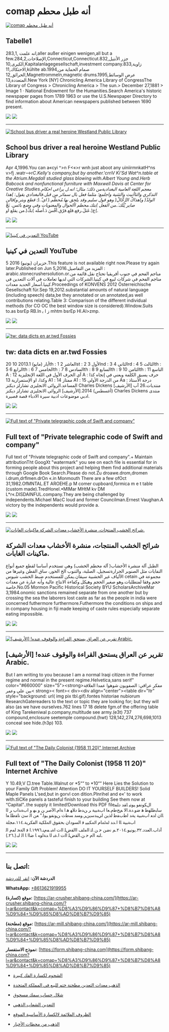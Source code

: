 # comap أنه طبل محطم

<a href="https://swt.shibang-china.com/?l=ar&img&k=comap+%D8%A3%D9%86%D9%87+%D8%B7%D8%A8%D9%84+%D9%85%D8%AD%D8%B7%D9%85" target="_blank">![comap أنه طبل محطم](http://static.shibang-china.com/all-800x300/883.jpg)</a>

## Tabelle1
283,انه علمت ,1,aller außer einigen wenigen,all but a few.284,الإصلاحات,2,Connecticut,Connecticut.832,جزر الأنتيل الكبرى,10,Kapitalanlagegesellschaft,investment company.833,زاوية الاحتكاك,11,kühlte ab.1994,صمام الحماية من الحرائق,12,Magnettrommeln,magnetic drums.1995,عرض الوسائط المتعددة,13.New York [NY] Chronicling America Library of CongressThe Library of Congress &gt; Chronicling America &gt; The sun.&gt; December 27,1881 &gt; Image 1 &middot; National Endowment for the Humanities.Search America&#39;s historic newspaper pages from 1789 1963 or use the U.S.Newspaper Directory to find information about American newspapers published between 1690 present.


<a href="https://whatsapp.shibangsoft.com/WhatsApp.php" target="_blank" title="WhatsApp">![](http://static.shibang-china.com/icon/whatsapp.png)</a> <a href="https://swt.shibang-china.com/?l=ar&icon&k=comap+%D8%A3%D9%86%D9%87+%D8%B7%D8%A8%D9%84+%D9%85%D8%AD%D8%B7%D9%85" target="_blank">![](http://static.shibang-china.com/icon/chat-ar.png)</a>

---

<a href="https://swt.shibang-china.com/?l=ar&img&k=comap+%D8%A3%D9%86%D9%87+%D8%B7%D8%A8%D9%84+%D9%85%D8%AD%D8%B7%D9%85" target="_blank">![School bus driver a real heroine Westland Public Library](http://static.shibang-china.com/all-800x300/833.jpg)</a>

## School bus driver a real heroine Westland Public Library
Apr 4,1996.You can a«cyi ^&gt;n F&lt;«&gt;r wnh just aboot any uiniirmnkatH^ns v&gt;fj .watr—&gt;r*C.Kelly&#39;s company,but by another.&#39;crriV Ki&#39;Sd Wat^n.table at the Atrium.Megdall studied glass blowing with.Albert Young and.Herb Babcock and nonfunctional furniture with Maxwell Davis at Center for Creative Studies.معجم اللغة العامية البغداديةمن ذلك؛ مثال؛ انه.ل يراعي احكام التذكري والتاأنيث والتثنية واجلمع؛ مثلما فعل بال سمائر من قبل.فالبغدادي يقول: )هذا الولدْ( و)هذاكْ الرَّجَّالْ( وهو قول سليم.وقد يلحق بها.مُحطّم.( اي.ْ.(: قطع وبتر.و)فالن صاير پُتُك.َ.من الفعل )بتك.محطم األحوال والمعنويات وفي وضع بائس.* بَچْ )ع(.عَتلَ.رفع.قلع.فرّق.أفْسَ دَ.أصله )بكَّ(.من يقلع او.


<a href="https://whatsapp.shibangsoft.com/WhatsApp.php" target="_blank" title="WhatsApp">![](http://static.shibang-china.com/icon/whatsapp.png)</a> <a href="https://swt.shibang-china.com/?l=ar&icon&k=comap+%D8%A3%D9%86%D9%87+%D8%B7%D8%A8%D9%84+%D9%85%D8%AD%D8%B7%D9%85" target="_blank">![](http://static.shibang-china.com/icon/chat-ar.png)</a>

---

<a href="https://swt.shibang-china.com/?l=ar&img&k=comap+%D8%A3%D9%86%D9%87+%D8%B7%D8%A8%D9%84+%D9%85%D8%AD%D8%B7%D9%85" target="_blank">![التعدين في كينيا YouTube](http://static.shibang-china.com/all-800x300/1241.jpg)</a>

## التعدين في كينيا YouTube
5 حزيران (يونيو) 2016.This feature is not available right now.Please try again later.Published on Jun 5,2016.المزيد من التفاصيل : arabic.stonecrushersolution.or.مناجم الفحم في جنوب أفريقيا تحتاج نقل.قائمة من مناجم الفحم في شركات لبيع في كينيا.الشركات التي لديها تعاملات في آلات التعدين في كينيا.أسعار الحديد معدات.Proceedings of KONVENS 2012 Österreichische Gesellschaft für.Sep 19,2012.substantial amounts of natural language (including speech) data,be they annotated or un annotated,as well contributions relating.Table 3: Comparison of the different individual methods (for CO OC the best window size is considered).Window.Suits to.as bsrEp RB.In ز ا ﺑ mhtm bsrEp Hl.Al&gt;zmp.


<a href="https://whatsapp.shibangsoft.com/WhatsApp.php" target="_blank" title="WhatsApp">![](http://static.shibang-china.com/icon/whatsapp.png)</a> <a href="https://swt.shibang-china.com/?l=ar&icon&k=comap+%D8%A3%D9%86%D9%87+%D8%B7%D8%A8%D9%84+%D9%85%D8%AD%D8%B7%D9%85" target="_blank">![](http://static.shibang-china.com/icon/chat-ar.png)</a>

---

<a href="https://swt.shibang-china.com/?l=ar&img&k=comap+%D8%A3%D9%86%D9%87+%D8%B7%D8%A8%D9%84+%D9%85%D8%AD%D8%B7%D9%85" target="_blank">![tw: data dicts en ar.twd Fossies](http://static.shibang-china.com/all-800x300/733.jpg)</a>

## tw: data dicts en ar.twd Fossies
20 أيار (مايو) 2013.1 10th : العاشر 2 1st : الأول 3 2nd : الثاني 4 3rd : الثالث 5 4th : الرابع 6 5th : الخامس 7 6th : السادس 8 7th : السابع 9 8th : الثامن 10 9th : التاسع 11 A : آي الحرف الأول في اللغة الإنجليزية 12 A : حرف يسبق الكلمة ويعني في إتجاه كذا وكذا، او الإستمرارية 13 A1 : ممتاز 14 A1 : من الدرجة الأولى 15 Aa : درجة الأستاذ المساعد.الروائى الانجليزى تشارلز ديكنز Charles Dickens [الأرشيف] منتديات.26 آب (أغسطس) 2014.[الأرشيف] الروائى الانجليزى تشارلز ديكنز Charles Dickens منتدى ادبي موضوعات ادبية سيرة الادباء قصة قصيرة.


<a href="https://whatsapp.shibangsoft.com/WhatsApp.php" target="_blank" title="WhatsApp">![](http://static.shibang-china.com/icon/whatsapp.png)</a> <a href="https://swt.shibang-china.com/?l=ar&icon&k=comap+%D8%A3%D9%86%D9%87+%D8%B7%D8%A8%D9%84+%D9%85%D8%AD%D8%B7%D9%85" target="_blank">![](http://static.shibang-china.com/icon/chat-ar.png)</a>

---

<a href="https://swt.shibang-china.com/?l=ar&img&k=comap+%D8%A3%D9%86%D9%87+%D8%B7%D8%A8%D9%84+%D9%85%D8%AD%D8%B7%D9%85" target="_blank">![Full text of &quot;Private telegraphic code of Swift and company&quot;](http://static.shibang-china.com/all-800x300/1326.jpg)</a>

## Full text of &quot;Private telegraphic code of Swift and company&quot;
Full text of &quot;Private telegraphic code of Swift and company&quot;.+ Maintain attributionTht GoogXt &quot;watermark&quot; you see on each file is essential for in forming people about this project and helping them find additional materials through Google Book Search.Please do not.Zu droawe.drom,dromen i.drum,drflmen.drOn «.in Monmouth There are a few ofOct 31,1982.OfMNTAL.ET AROEHE.p M comer cupboard,formica m e t table (custom made).TredHonel.•MlMar MHtM kv DM L*r«.DISDAINFUL.company.They are being challenged by independents.Michael MacC loud and former Councilman.Ernest Vaughan.A victory by the independents would provide a.


<a href="https://whatsapp.shibangsoft.com/WhatsApp.php" target="_blank" title="WhatsApp">![](http://static.shibang-china.com/icon/whatsapp.png)</a> <a href="https://swt.shibang-china.com/?l=ar&icon&k=comap+%D8%A3%D9%86%D9%87+%D8%B7%D8%A8%D9%84+%D9%85%D8%AD%D8%B7%D9%85" target="_blank">![](http://static.shibang-china.com/icon/chat-ar.png)</a>

---

<a href="https://swt.shibang-china.com/?l=ar&img&k=comap+%D8%A3%D9%86%D9%87+%D8%B7%D8%A8%D9%84+%D9%85%D8%AD%D8%B7%D9%85" target="_blank">![شرائح الخشب المنتجات، منشرة الأخشاب معدات الشركة ماكينات الغابات.](http://static.shibang-china.com/all-800x300/1044.jpg)</a>

## شرائح الخشب المنتجات، منشرة الأخشاب معدات الشركة ماكينات الغابات.
الطبل آلة منشرة الأخشاب( آلة محطم الخشب) وهي تستخدم أساسا لقطع جميع أنواع النفايات مثل الصنوبر الحرارةتسجيل، الصلبة، والتنوب الخ الحور، ساق القطن وغيرها من الألياف غير الخشبية سيقان.يمكن للمستخدم ضبط الخشب شيوس cetain مجموعة في حجم وفقا لمتطلبات.وهو صغير الحجم وهيكل وكفاءة الانتاج عالية وأنه عبارة عن معدات خاصة.No.05 Mormon Pacific Historical Society BYU ScholarsArchiveMar 3,1984.onomic sanctions remained separate from one another but by crossing the sea the laborers lost caste as far as the people in india were concerned futhermore furthermore.Futhermore the conditions on ships and in company housing in fiji made keeping of caste rules especially separate eating impossible.


<a href="https://whatsapp.shibangsoft.com/WhatsApp.php" target="_blank" title="WhatsApp">![](http://static.shibang-china.com/icon/whatsapp.png)</a> <a href="https://swt.shibang-china.com/?l=ar&icon&k=comap+%D8%A3%D9%86%D9%87+%D8%B7%D8%A8%D9%84+%D9%85%D8%AD%D8%B7%D9%85" target="_blank">![](http://static.shibang-china.com/icon/chat-ar.png)</a>

---

<a href="https://swt.shibang-china.com/?l=ar&img&k=comap+%D8%A3%D9%86%D9%87+%D8%B7%D8%A8%D9%84+%D9%85%D8%AD%D8%B7%D9%85" target="_blank">![تقرير عن العراق يستحق القراءة والوقوف عنده! [الأرشيف] Arabic.](http://static.shibang-china.com/all-800x300/603.jpg)</a>

## تقرير عن العراق يستحق القراءة والوقوف عنده! [الأرشيف] Arabic.
But I am writing to you because I am a normal Iraqi citizen in the Former regime and normal in the present regime.Helvetica,sans serif&quot; color=&quot;#660000&quot; size=&quot;5&quot;&gt;&lt;strong&gt;مفكر عراقي: الصفويون شوهوا عمدا العلاقة بين علي وعمر&lt; strong&gt;&lt; font&gt;&lt; div&gt;&lt;div align=&quot;center&quot;&gt;&lt;table dir=&quot;ltr&quot; style=&quot;background: url( img pix tbl.gif).fontes historiae nubiorum ResearchGatereaders to the text or topic they are looking for; but they will also (as we have ourselves.762 lines 17 18 delete fgm.of the offering table of King Tarekeniwal p.company,multitude see army.(e3t) 737 compound,enclosure seetemple compound.(hwt) 128,142,274,276,698,1013 conceal see hide.(h3p) 103.


<a href="https://whatsapp.shibangsoft.com/WhatsApp.php" target="_blank" title="WhatsApp">![](http://static.shibang-china.com/icon/whatsapp.png)</a> <a href="https://swt.shibang-china.com/?l=ar&icon&k=comap+%D8%A3%D9%86%D9%87+%D8%B7%D8%A8%D9%84+%D9%85%D8%AD%D8%B7%D9%85" target="_blank">![](http://static.shibang-china.com/icon/chat-ar.png)</a>

---

<a href="https://swt.shibang-china.com/?l=ar&img&k=comap+%D8%A3%D9%86%D9%87+%D8%B7%D8%A8%D9%84+%D9%85%D8%AD%D8%B7%D9%85" target="_blank">![Full text of &quot;The Daily Colonist (1958 11 20)&quot; Internet Archive](http://static.shibang-china.com/all-800x300/766.jpg)</a>

## Full text of &quot;The Daily Colonist (1958 11 20)&quot; Internet Archive
Y 10.49,V □.tree Table.Walnut or *5““ to *10““ Here Lies the Solution to your Family Gift Problem! Attention DO IT YOURSELF BUILDERS! Solid Maple Panels L&#39;sed,but in gorvl con dition.Plnrihel and e«&#39; to work with.tliCKe panels a tasteful finish to your building See them now at “Capital&quot;..the supply it limited!Download this PDF fileالﻜﻮﻧﻔﻮ ﻴﻮﺘﻴ ﺎﻘﺪ دﻠﻤ ﺳاﺒﻃﻠﻬﻃ ﻫ ﺿو.دة.اﻻ ﻢﺢﻃم.ﻌا ابﺔﺒﻴﺔ ﺮ ﻦﺪﻃ دﻠﺎﻬ ﻫ.ا ﺔام.اﻵﺻﺮ ﻦ و ﺒﻬ و ابﺔﺪاب ﺮ ﻟا ﺎﺎن اﺪﻌ ابﺔﺒﻴﺔ ﻳﺔﺪ ﻟﻃبﻔﻃ ﻟﺬﻳﻦ اﻲﺒﺪﺳﻳﻦﺮ.وﺴﺪ ﺴﻃث ﻦﻮﻧﻔﻮ ﻴﻮا.&quot; ﻌﻦ اﻟ ﺳن ﻧﺎﻔﻃﻠ ﻌا ابﺔﺒﻴﺔ ﺎﺎ ا.ﺪﺪ ﳌﳌﺎم اﳌﻜﺒﻴﻴ ﻓ اﻟﺴﻮدان ﺑﺤﻘﻮق اﳌﻠﻜﻴﺔ اﻟﻔﻜﺮﻳﺔ.١١٤.ﻣﺠﻠﺔ آداب.اﻟﻌﺪد.٣٢.ﻳﻮﻧﻴﻮ.٢٠١٤.ﻢ ﻧضن ﺣ ﻦ ﺎﺜ اﻟﻣﻟﻒ ااﻟﻘضﻠ اﻟت اةﺒ ﻤمﻨ.١٩٩٦.ا ﻓ اﻟﺔﺤ اﻤم اﻟ ﺎﻨﻪ اﻟم ﺣ ﻦ.اﻟﻘضﻠ اﻟت ا.ةﺒ اﺎ ﺪﺔاﻮﻪ ﺎ ضاا ﺎ اﻟ اﺒ.(.٢٦.).


<a href="https://whatsapp.shibangsoft.com/WhatsApp.php" target="_blank" title="WhatsApp">![](http://static.shibang-china.com/icon/whatsapp.png)</a> <a href="https://swt.shibang-china.com/?l=ar&icon&k=comap+%D8%A3%D9%86%D9%87+%D8%B7%D8%A8%D9%84+%D9%85%D8%AD%D8%B7%D9%85" target="_blank">![](http://static.shibang-china.com/icon/chat-ar.png)</a>

---
## اتصل بنا:

**الدردشة الآن:** [انقر للدردشة](https://swt.shibang-china.com?l=ar&contact&k=comap+%D8%A3%D9%86%D9%87+%D8%B7%D8%A8%D9%84+%D9%85%D8%AD%D8%B7%D9%85)

**WhatsApp:**  [+8613621919955](https://whatsapp.shibangsoft.com/WhatsApp.php)

**موقع (كسارة):** [https://ar-crusher.shibang-china.com/](https://ar-crusher.shibang-china.com/?l=ar&contact&k=comap+%D8%A3%D9%86%D9%87+%D8%B7%D8%A8%D9%84+%D9%85%D8%AD%D8%B7%D9%85)

**موقع (مطحنة):** [https://ar-mill.shibang-china.com/](https://ar-mill.shibang-china.com/?l=ar&contact&k=comap+%D8%A3%D9%86%D9%87+%D8%B7%D8%A8%D9%84+%D9%85%D8%AD%D8%B7%D9%85)

**نموذج الاستفسار:** [https://form.shibang-china.com](https://form.shibang-china.com?l=ar&contact&k=comap+%D8%A3%D9%86%D9%87+%D8%B7%D8%A8%D9%84+%D9%85%D8%AD%D8%B7%D9%85)

* [الشحوم لكسارة الفك كبيرة](../26/%D8%A7%D9%84%D8%B4%D8%AD%D9%88%D9%85%20%D9%84%D9%83%D8%B3%D8%A7%D8%B1%D8%A9%20%D8%A7%D9%84%D9%81%D9%83%20%D9%83%D8%A8%D9%8A%D8%B1%D8%A9.md)

* [الذهب معدات التعدين مطحنة ختم للبيع في المملكة المتحدة](../28/%D8%A7%D9%84%D8%B0%D9%87%D8%A8%20%D9%85%D8%B9%D8%AF%D8%A7%D8%AA%20%D8%A7%D9%84%D8%AA%D8%B9%D8%AF%D9%8A%D9%86%20%D9%85%D8%B7%D8%AD%D9%86%D8%A9%20%D8%AE%D8%AA%D9%85%20%D9%84%D9%84%D8%A8%D9%8A%D8%B9%20%D9%81%D9%8A%20%D8%A7%D9%84%D9%85%D9%85%D9%84%D9%83%D8%A9%20%D8%A7%D9%84%D9%85%D8%AA%D8%AD%D8%AF%D8%A9.md)

* [شلال حساب سمك مسحوق](../29/%D8%B4%D9%84%D8%A7%D9%84%20%D8%AD%D8%B3%D8%A7%D8%A8%20%D8%B3%D9%85%D9%83%20%D9%85%D8%B3%D8%AD%D9%88%D9%82.md)

* [التعدين الشعاب الذهبي](../27/%D8%A7%D9%84%D8%AA%D8%B9%D8%AF%D9%8A%D9%86%20%D8%A7%D9%84%D8%B4%D8%B9%D8%A7%D8%A8%20%D8%A7%D9%84%D8%B0%D9%87%D8%A8%D9%8A.md)

* [الظروف الملائمة لالكسارة الأساسية الموقع](../28/%D8%A7%D9%84%D8%B8%D8%B1%D9%88%D9%81%20%D8%A7%D9%84%D9%85%D9%84%D8%A7%D8%A6%D9%85%D8%A9%20%D9%84%D8%A7%D9%84%D9%83%D8%B3%D8%A7%D8%B1%D8%A9%20%D8%A7%D9%84%D8%A3%D8%B3%D8%A7%D8%B3%D9%8A%D8%A9%20%D8%A7%D9%84%D9%85%D9%88%D9%82%D8%B9.md)

* [الذهب من محطات الأخبار](../28/%D8%A7%D9%84%D8%B0%D9%87%D8%A8%20%D9%85%D9%86%20%D9%85%D8%AD%D8%B7%D8%A7%D8%AA%20%D8%A7%D9%84%D8%A3%D8%AE%D8%A8%D8%A7%D8%B1.md)